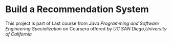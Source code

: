 # Build a Recommendation System

This project is part of Last course from *Java Programming and Software Engineering Specialization* on Coursera offered by *UC SAN Diego,University of California*